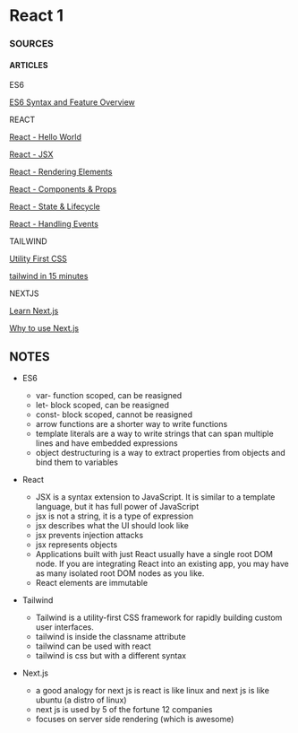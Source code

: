 # React 1

### SOURCES
<!-- #### VIDEOS
[]()
[]()
[]() -->

#### ARTICLES
ES6

[ES6 Syntax and Feature Overview](https://www.taniarascia.com/es6-syntax-and-feature-overview/)

REACT

[React - Hello World](https://reactjs.org/docs/hello-world.html)

[React - JSX](https://reactjs.org/docs/introducing-jsx.html)

[React - Rendering Elements](https://reactjs.org/docs/rendering-elements.html)

[React - Components & Props](https://reactjs.org/docs/components-and-props.html)

[React - State & Lifecycle](https://reactjs.org/docs/state-and-lifecycle.html)

[React - Handling Events](https://reactjs.org/docs/handling-events.html)

TAILWIND

[Utility First CSS](https://tailwindcss.com/docs/utility-first)

[tailwind in 15 minutes](https://www.youtube.com/watch?v=6zIuAyLZPH0)

NEXTJS

[Learn Next.js](https://nextjs.org/learn/basics/create-nextjs-app)

[Why to use Next.js](https://www.youtube.com/watch?v=rtgbaKBhdkk)

## NOTES
- ES6
  - var- function scoped, can be reasigned
  - let- block scoped, can be reasigned
  - const- block scoped, cannot be reasigned
  - arrow functions are a shorter way to write functions
  - template literals are a way to write strings that can span multiple lines and have embedded expressions
  - object destructuring is a way to extract properties from objects and bind them to variables
  
- React

  - JSX is a syntax extension to JavaScript. It is similar to a template language, but it has full power of JavaScript
  - jsx is not a string, it is a type of expression
  - jsx describes what the UI should look like
  - jsx prevents injection attacks
  - jsx represents objects
  - Applications built with just React usually have a single root DOM node. If you are integrating React into an existing app, you may have as many isolated root DOM nodes as you like.
  - React elements are immutable

- Tailwind
  - Tailwind is a utility-first CSS framework for rapidly building custom user interfaces.
  - tailwind is inside the classname attribute
  - tailwind can be used with react
  - tailwind is css but with a different syntax
- Next.js
  - a good analogy for next js is react is like linux and next js is like ubuntu (a distro of linux)
  - next js is used by 5 of the fortune 12 companies
  - focuses on server side rendering (which is awesome)